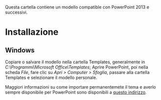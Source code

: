 Questa cartella contiene un modello compatible con PowerPoint 2013 e successivi.

# Installazione

## Windows

Copiare o salvare il modello nella cartella Templates, generalmente in *C:\Programmi\Microsoft Office\Templates*; Aprire PowerPoint, poi nella scheda *File*, fare clic su *Apri > Computer > Sfoglia*, passare alla cartella Templates e selezionare il modello personale.

Maggiori informazioni su come importare permanentemete il tema e averlo sempre disponibile per PowerPoint sono disponibili a [questo indirizzo](https://support.office.com/it-it/article/Caricare-e-applicare-un-modello-personale-71262c90-1447-4109-90f3-eb84f9d06c98).